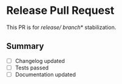 # Release Pull Request

This PR is for **release/* branch** stabilization.

## Summary

- [ ] Changelog updated
- [ ] Tests passed
- [ ] Documentation updated